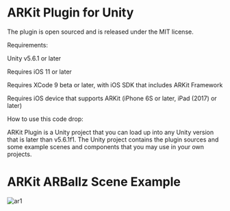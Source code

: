 # ARKit Plugin for Unity

The plugin is open sourced and is released under the MIT license.

Requirements:

Unity v5.6.1 or later

Requires iOS 11 or later

Requires XCode 9 beta or later, with iOS SDK that includes ARKit Framework

Requires iOS device that supports ARKit (iPhone 6S or later, iPad (2017) or later)

How to use this code drop:

ARKit Plugin is a Unity project that you can load up into any Unity version that is later than v5.6.1f1. The Unity
project contains the plugin sources and some example scenes and components that you may use in your own projects.

# ARKit ARBallz Scene Example
![ar1](https://user-images.githubusercontent.com/18353476/28798403-45e175ce-75f9-11e7-9127-0a75d00a3662.PNG)
